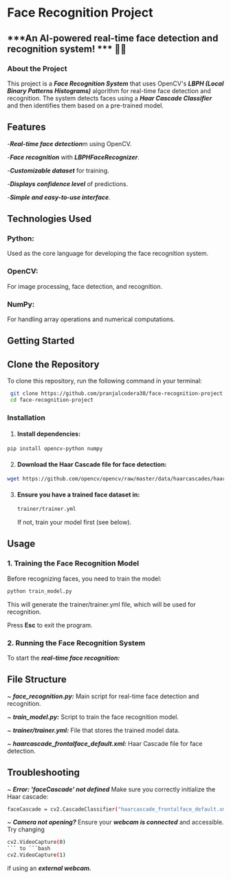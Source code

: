 # **Face Recognition Project**
## ***An AI-powered real-time face detection and recognition system! *** 🤖📸

### About the Project
This project is a ***Face Recognition System*** that uses OpenCV's ***LBPH (Local Binary Patterns Histograms)*** algorithm for real-time face detection and recognition. The system detects faces using a ***Haar Cascade Classifier*** and then identifies them based on a pre-trained model.

## Features
-***Real-time face detection***m using OpenCV.

-***Face recognition*** with ***LBPHFaceRecognizer***.

-***Customizable dataset*** for training.

-***Displays confidence level*** of predictions.

-***Simple and easy-to-use interface***.

## Technologies Used
### Python:
Used as the core language for developing the face recognition system.

### OpenCV:
For image processing, face detection, and recognition.

### NumPy:
For handling array operations and numerical computations.

## Getting Started


## Clone the Repository

To clone this repository, run the following command in your terminal:

```bash
 git clone https://github.com/pranjalcodera30/face-recognition-project.git
 cd face-recognition-project
```
### Installation
1. #### Install dependencies:
```bash
pip install opencv-python numpy
```
2. #### Download the Haar Cascade file for face detection:
```bash
wget https://github.com/opencv/opencv/raw/master/data/haarcascades/haarcascade_frontalface_default.xml
```
3. #### Ensure you have a trained face dataset in:
   ```bash
   trainer/trainer.yml
   ```
   If not, train your model first (see below).

## Usage
### 1. Training the Face Recognition Model
Before recognizing faces, you need to train the model:
```bash
python train_model.py
```
This will generate the trainer/trainer.yml file, which will be used for recognition.

Press **Esc** to exit the program.
### 2. Running the Face Recognition System
To start the ***real-time face recognition:***

## File Structure
~ ***face_recognition.py:*** Main script for real-time face detection and recognition.

~ ***train_model.py:*** Script to train the face recognition model.

~ ***trainer/trainer.yml:*** File that stores the trained model data.

~ ***haarcascade_frontalface_default.xml:*** Haar Cascade file for face detection.

## Troubleshooting
~ ***Error: 'faceCascade' not defined***
Make sure you correctly initialize the Haar cascade:
```bash
faceCascade = cv2.CascadeClassifier("haarcascade_frontalface_default.xml")
```
~ ***Camera not opening?***
Ensure your ***webcam is connected*** and accessible.
Try changing 
```bash
cv2.VideoCapture(0)
``` to ```bash
cv2.VideoCapture(1)
```
if using an ***external webcam.***
















